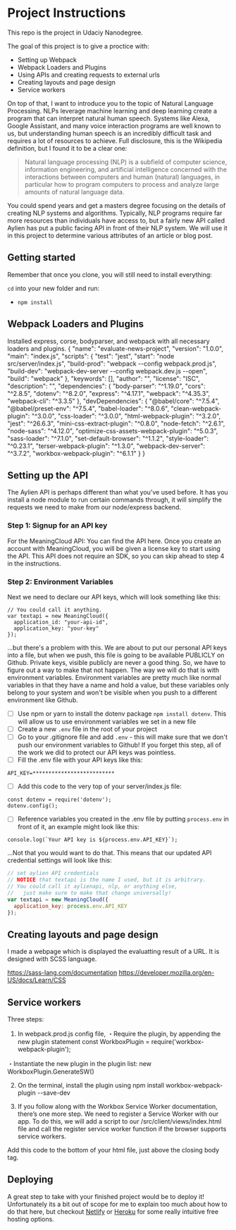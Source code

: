 # Project Instructions

This repo is the project in Udaciy Nanodegree.

The goal of this project is to give a proctice with:
- Setting up Webpack
- Webpack Loaders and Plugins
- Using APIs and creating requests to external urls
- Creating layouts and page design
- Service workers


On top of that, I want to introduce you to the topic of Natural Language Processing. NLPs leverage machine learning and deep learning create a program that can interpret natural human speech. Systems like Alexa, Google Assistant, and many voice interaction programs are well known to us, but understanding human speech is an incredibly difficult task and requires a lot of resources to achieve. Full disclosure, this is the Wikipedia definition, but I found it to be a clear one:

> Natural language processing (NLP) is a subfield of computer science, information engineering, and artificial intelligence
concerned with the interactions between computers and human (natural) languages, in particular how to program computers to
process and analyze large amounts of natural language data.

You could spend years and get a masters degree focusing on the details of creating NLP systems and algorithms. Typically, NLP programs require far more resources than individuals have access to, but a fairly new API called Aylien has put a public facing API in front of their NLP system. We will use it in this project to determine various attributes of an article or blog post.

## Getting started

Remember that once you clone, you will still need to install everything:

`cd` into your new folder and run:
- `npm install`

## Webpack Loaders and Plugins
Installed express, corse, bodyparser, and webpack with all necessary loaders and plugins.
{
  "name": "evaluate-news-project",
  "version": "1.0.0",
  "main": "index.js",
  "scripts": {
    "test": "jest",
    "start": "node src/server/index.js",
    "build-prod": "webpack --config webpack.prod.js",
    "build-dev": "webpack-dev-server  --config webpack.dev.js --open",
    "build": "webpack"
  },
  "keywords": [],
  "author": "",
  "license": "ISC",
  "description": "",
  "dependencies": {
    "body-parser": "^1.19.0",
    "cors": "^2.8.5",
    "dotenv": "^8.2.0",
    "express": "^4.17.1",
    "webpack": "^4.35.3",
    "webpack-cli": "^3.3.5"
  },
  "devDependencies": {
    "@babel/core": "^7.5.4",
    "@babel/preset-env": "^7.5.4",
    "babel-loader": "^8.0.6",
    "clean-webpack-plugin": "^3.0.0",
    "css-loader": "^3.0.0",
    "html-webpack-plugin": "^3.2.0",
    "jest": "^26.6.3",
    "mini-css-extract-plugin": "^0.8.0",
    "node-fetch": "^2.6.1",
    "node-sass": "^4.12.0",
    "optimize-css-assets-webpack-plugin": "^5.0.3",
    "sass-loader": "^7.1.0",
    "set-default-browser": "^1.1.2",
    "style-loader": "^0.23.1",
    "terser-webpack-plugin": "^1.3.0",
    "webpack-dev-server": "^3.7.2",
    "workbox-webpack-plugin": "^6.1.1"
  }
}

## Setting up the API

The Aylien API is perhaps different than what you've used before. It has you install a node module to run certain commands through, it will simplify the requests we need to make from our node/express backend.

### Step 1: Signup for an API key
For the MeaningCloud API: You can find the API here. Once you create an account with MeaningCloud, you will be given a license key to start using the API. This API does not require an SDK, so you can skip ahead to step 4 in the instructions.

### Step 2: Environment Variables
Next we need to declare our API keys, which will look something like this:
```
// You could call it anything.
var textapi = new MeaningCloud({
  application_id: "your-api-id",
  application_key: "your-key"
});
```
...but there's a problem with this. We are about to put our personal API keys into a file, but when we push, this file is going to be available PUBLICLY on Github. Private keys, visible publicly are never a good thing. So, we have to figure out a way to make that not happen. The way we will do that is with environment variables. Environment variables are pretty much like normal variables in that they have a name and hold a value, but these variables only belong to your system and won't be visible when you push to a different environment like Github.

- [ ] Use npm or yarn to install the dotenv package ```npm install dotenv```. This will allow us to use environment variables we set in a new file
- [ ] Create a new ```.env``` file in the root of your project
- [ ] Go to your .gitignore file and add ```.env``` - this will make sure that we don't push our environment variables to Github! If you forget this step, all of the work we did to protect our API keys was pointless.
- [ ] Fill the .env file with your API keys like this:
```
API_KEY=**************************
```
- [ ] Add this code to the very top of your server/index.js file:
```
const dotenv = require('dotenv');
dotenv.config();
```
- [ ] Reference variables you created in the .env file by putting ```process.env``` in front of it, an example might look like this:
```
console.log(`Your API key is ${process.env.API_KEY}`);
```
...Not that you would want to do that. This means that our updated API credential settings will look like this:
```javascript
// set aylien API credentials
// NOTICE that textapi is the name I used, but it is arbitrary. 
// You could call it aylienapi, nlp, or anything else, 
//   just make sure to make that change universally!
var textapi = new MeaningCloud({
  application_key: process.env.API_KEY
});
```
## Creating layouts and page design
I made a webpage which is displayed the evaluatting result of a URL.
It is designed with SCSS language.

https://sass-lang.com/documentation
https://developer.mozilla.org/en-US/docs/Learn/CSS

## Service workers
Three steps:
1. In webpack.prod.js config file,
・Require the plugin, by appending the new plugin statement
  const WorkboxPlugin = require('workbox-webpack-plugin');

・Instantiate the new plugin in the plugin list:
  new WorkboxPlugin.GenerateSW()

2. On the terminal, install the plugin using npm install workbox-webpack-plugin --save-dev

3. If you follow along with the Workbox Service Worker documentation, there’s one more step. We need to register a Service Worker with our app. To do this, we will add a script to our /src/client/views/index.html file and call the register service worker function if the browser supports service workers.

Add this code to the bottom of your html file, just above the closing body tag.

<script>
 // Check that service workers are supported
 if ('serviceWorker' in navigator) {
     // Use the window load event to keep the page load performant
     window.addEventListener('load', () => {
         navigator.serviceWorker.register('/service-worker.js');
     });
 }
</script>

## Deploying

A great step to take with your finished project would be to deploy it! Unfortunately its a bit out of scope for me to explain too much about how to do that here, but checkout [Netlify](https://www.netlify.com/) or [Heroku](https://www.heroku.com/) for some really intuitive free hosting options.

